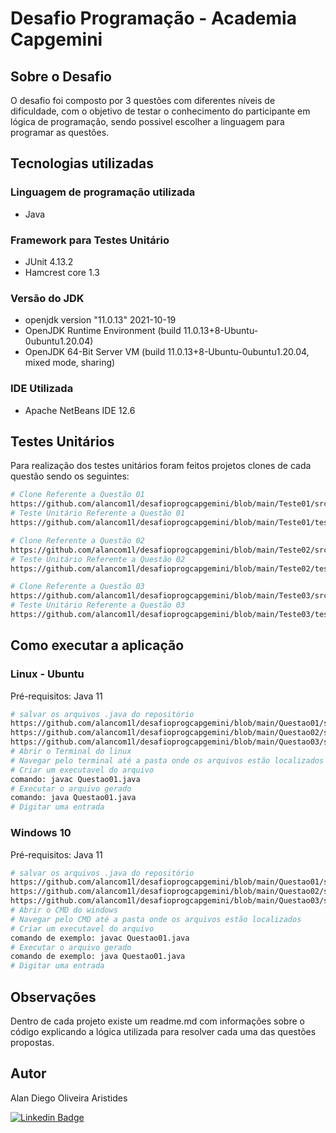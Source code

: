 # Desafio Programação - Academia Capgemini

## Sobre o Desafio

O desafio foi composto por 3 questões com diferentes níveis de dificuldade,
com o objetivo de testar o conhecimento do participante em lógica de programação,
sendo possivel escolher a linguagem para programar as questões.

## Tecnologias utilizadas
### Linguagem de programação utilizada
- Java

### Framework para Testes Unitário
- JUnit 4.13.2
- Hamcrest core 1.3

### Versão do JDK
- openjdk version "11.0.13" 2021-10-19
- OpenJDK Runtime Environment (build 11.0.13+8-Ubuntu-0ubuntu1.20.04)
- OpenJDK 64-Bit Server VM (build 11.0.13+8-Ubuntu-0ubuntu1.20.04, mixed mode, sharing)

### IDE Utilizada
- Apache NetBeans IDE 12.6

## Testes Unitários
Para realização dos testes unitários foram feitos projetos clones de cada questão
sendo os seguintes:

```bash
# Clone Referente a Questão 01
https://github.com/alancom1l/desafioprogcapgemini/blob/main/Teste01/src/teste01/Teste01.java
# Teste Unitário Referente a Questão 01
https://github.com/alancom1l/desafioprogcapgemini/blob/main/Teste01/test/teste01/Teste01Test.java

# Clone Referente a Questão 02
https://github.com/alancom1l/desafioprogcapgemini/blob/main/Teste02/src/teste02/Teste02.java
# Teste Unitário Referente a Questão 02
https://github.com/alancom1l/desafioprogcapgemini/blob/main/Teste02/test/teste02/Teste02Test.java

# Clone Referente a Questão 03
https://github.com/alancom1l/desafioprogcapgemini/blob/main/Teste03/src/teste03/Teste03.java
# Teste Unitário Referente a Questão 03
https://github.com/alancom1l/desafioprogcapgemini/blob/main/Teste03/test/teste03/Teste03Test.java

```
## Como executar a aplicação

### Linux - Ubuntu
Pré-requisitos: Java 11

```bash
# salvar os arquivos .java do repositório
https://github.com/alancom1l/desafioprogcapgemini/blob/main/Questao01/src/questao01/Questao01.java
https://github.com/alancom1l/desafioprogcapgemini/blob/main/Questao02/src/questao02/Questao02.java
https://github.com/alancom1l/desafioprogcapgemini/blob/main/Questao03/src/questao03/Questao03.java
# Abrir o Terminal do linux
# Navegar pelo terminal até a pasta onde os arquivos estão localizados
# Criar um executavel do arquivo
comando: javac Questao01.java
# Executar o arquivo gerado
comando: java Questao01.java
# Digitar uma entrada

```
### Windows 10
Pré-requisitos: Java 11

```bash
# salvar os arquivos .java do repositório
https://github.com/alancom1l/desafioprogcapgemini/blob/main/Questao01/src/questao01/Questao01.java
https://github.com/alancom1l/desafioprogcapgemini/blob/main/Questao02/src/questao02/Questao02.java
https://github.com/alancom1l/desafioprogcapgemini/blob/main/Questao03/src/questao03/Questao03.java
# Abrir o CMD do windows
# Navegar pelo CMD até a pasta onde os arquivos estão localizados
# Criar um executavel do arquivo
comando de exemplo: javac Questao01.java
# Executar o arquivo gerado
comando de exemplo: java Questao01.java
# Digitar uma entrada

```
## Observações
Dentro de cada projeto existe um readme.md com informações sobre o código
explicando a lógica utilizada para resolver cada uma das questões propostas.

## Autor
Alan Diego Oliveira Aristides

[![Linkedin Badge](https://img.shields.io/badge/-LinkedIn-blue?style=flat-square&logo=Linkedin&logoColor=white&link=https://www.linkedin.com/in/fagnerpsantos/)](https://www.linkedin.com/in/alan-aristides-570603216/)
